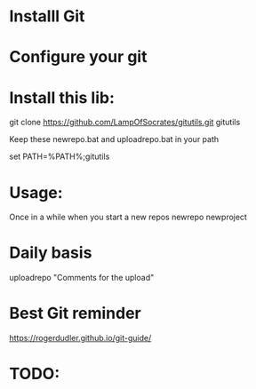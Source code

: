 
# Installl Git 

# Configure your git 


# Install this lib:
git clone https://github.com/LampOfSocrates/gitutils.git gitutils

Keep these newrepo.bat and uploadrepo.bat in your path

set PATH=%PATH%;gitutils

# Usage:
Once in a while when you start a new repos
newrepo newproject

# Daily basis 
uploadrepo "Comments for the upload"

# Best Git reminder
https://rogerdudler.github.io/git-guide/

# TODO:




